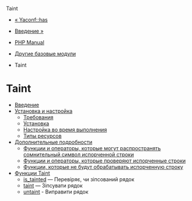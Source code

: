 Taint

-   [« Yaconf::has](yaconf.has.html)
    
-   [Введение »](intro.taint.html)
    
-   [PHP Manual](index.html)
    
-   [Другие базовые модули](refs.basic.other.html)
    
-   Taint
    

# Taint

-   [Введение](intro.taint.html)
-   [Установка и настройка](taint.setup.html)
    -   [Требования](taint.requirements.html)
    -   [Установка](taint.installation.html)
    -   [Настройка во время выполнения](taint.configuration.html)
    -   [Типы ресурсов](taint.resources.html)
-   [Дополнительные подробности](taint.detail.html)
    -   [Функции и операторы, которые могут распространять сомнительный символ испорченной строки](taint.detail.basic.html)
    -   [Функции и операторы, которые проверяют испорченные строки](taint.detail.taint.html)
    -   [Функции, которые не будут обрабатывать испорченную строку](taint.detail.untaint.html)
-   [Функции Taint](ref.taint.html)
    -   [is\_tainted](function.is-tainted.html) — Перевіряє, чи зіпсований рядок
    -   [taint](function.taint.html) — Зіпсувати рядок
    -   [untaint](function.untaint.html) - Виправити рядок